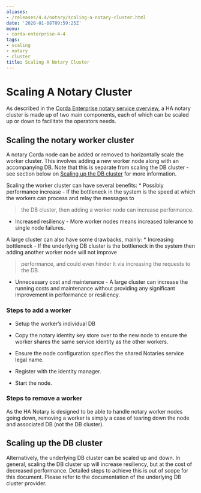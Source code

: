 ```yaml
---
aliases:
- /releases/4.4/notary/scaling-a-notary-cluster.html
date: '2020-01-08T09:59:25Z'
menu:
- corda-enterprise-4-4
tags:
- scaling
- notary
- cluster
title: Scaling A Notary Cluster
---
```



# Scaling A Notary Cluster

As described in the [Corda Enterprise notary service overview](ha-notary-service-overview.md), a HA notary cluster is made up of two main components, each of which can be scaled
            up or down to facilitate the operators needs.


## Scaling the notary worker cluster

A notary Corda node can be added or removed to horizontally scale the worker cluster. This involves adding a new worker node along with an
                accompanying DB. Note that this is separate from scaling the DB cluster - see section below on [Scaling up the DB cluster](#scaling-up-the-db-cluster) for more
                information.

Scaling the worker cluster can have several benefits:
                * Possibly performance increase - If the bottleneck in the system is the speed at which the workers can process and relay the messages to

> 
> the DB cluster, then adding a worker node can increase performance.


* Increased resiliency - More worker nodes means increased tolerance to single node failures.


A large cluster can also have some drawbacks, mainly:
                * Increasing bottleneck - If the underlying DB cluster is the bottleneck in the system then adding another worker node will not improve

> 
> performance, and could even hinder it via increasing the requests to the DB.


* Unnecessary cost and maintenance - A large cluster can increase the running costs and maintenance without providing any significant
                        improvement in performance or resiliency.



### Steps to add a worker


* Setup the worker’s individual DB


* Copy the notary identity key store over to the new node to ensure the worker shares the same service identity as the other workers.


* Ensure the node configuration specifies the shared Notaries service legal name.


* Register with the identity manager.


* Start the node.



### Steps to remove a worker

As the HA Notary is designed to be able to handle notary worker nodes going down, removing a worker is simply a case of tearing down the
                    node and associated DB (not the DB cluster).


## Scaling up the DB cluster

Alternatively, the underlying DB cluster can be scaled up and down. In general, scaling the DB cluster up will increase resiliency, but at
                the cost of decreased performance. Detailed steps to achieve this is out of scope for this document. Please refer to the documentation of
                the underlying DB cluster provider.


